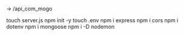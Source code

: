 
-> /api_com_mogo

touch server.js
npm init -y
touch .env
npm i express
npm i cors
npm i dotenv
npm i mongoose
npm i -D nodemon